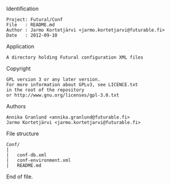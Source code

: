 Identification

	Project: Futural/Conf
	File   : README.md
	Author : Jarmo Kortetjärvi <jarmo.kortetjarvi@futurable.fi>
	Date   : 2012-09-10

Application

	A directory holding Futural configuration XML files

Copyright

	GPL version 3 or any later version.
	For more information about GPLv3, see LICENCE.txt
	in the root of the repository
	or http://www.gnu.org/licenses/gpl-3.0.txt

Authors

	Annika Granlund <annika.granlund@futurable.fi>
	Jarmo Kortetjärvi <jarmo.kortetjarvi@futurable.fi>

File structure

	Conf/
	|
	|	conf-db.xml
	|	conf-environment.xml
	|	README.md

End of file.
